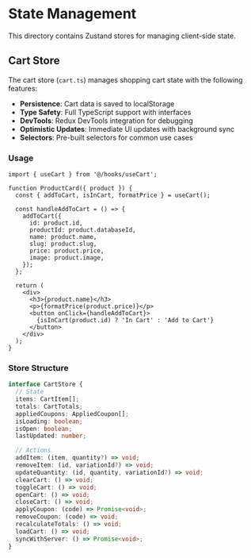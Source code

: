 # State Management

This directory contains Zustand stores for managing client-side state.

## Cart Store

The cart store (`cart.ts`) manages shopping cart state with the following
features:

- **Persistence**: Cart data is saved to localStorage
- **Type Safety**: Full TypeScript support with interfaces
- **DevTools**: Redux DevTools integration for debugging
- **Optimistic Updates**: Immediate UI updates with background sync
- **Selectors**: Pre-built selectors for common use cases

### Usage

```tsx
import { useCart } from '@/hooks/useCart';

function ProductCard({ product }) {
  const { addToCart, isInCart, formatPrice } = useCart();

  const handleAddToCart = () => {
    addToCart({
      id: product.id,
      productId: product.databaseId,
      name: product.name,
      slug: product.slug,
      price: product.price,
      image: product.image,
    });
  };

  return (
    <div>
      <h3>{product.name}</h3>
      <p>{formatPrice(product.price)}</p>
      <button onClick={handleAddToCart}>
        {isInCart(product.id) ? 'In Cart' : 'Add to Cart'}
      </button>
    </div>
  );
}
```

### Store Structure

```typescript
interface CartStore {
  // State
  items: CartItem[];
  totals: CartTotals;
  appliedCoupons: AppliedCoupon[];
  isLoading: boolean;
  isOpen: boolean;
  lastUpdated: number;

  // Actions
  addItem: (item, quantity?) => void;
  removeItem: (id, variationId?) => void;
  updateQuantity: (id, quantity, variationId?) => void;
  clearCart: () => void;
  toggleCart: () => void;
  openCart: () => void;
  closeCart: () => void;
  applyCoupon: (code) => Promise<void>;
  removeCoupon: (code) => void;
  recalculateTotals: () => void;
  loadCart: () => void;
  syncWithServer: () => Promise<void>;
}
```
